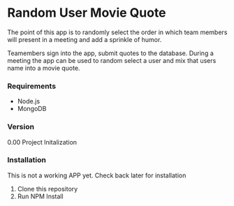 # Random User Movie Quote

The point of this app is to randomly select the order in which team members will present in a meeting and add a sprinkle of humor.

Teamembers sign into the app, submit quotes to the database. During a meeting the app can be used to random select a user and mix that users name into a movie quote.

### Requirements
* Node.js
* MongoDB
### Version
0.00 Project Initalization
### Installation

This is not a working APP yet. Check back later for installation

1. Clone this repository
2. Run NPM Install